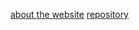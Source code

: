 [about the website](https://fannifulmer.github.io/)
[repository](https://github.com/fannifulmer/fannifulmer.github.io)
